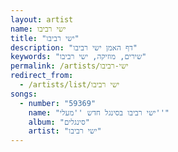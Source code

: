 ```yaml
---
layout: artist
name: ישי רביבו
title: "ישי רביבו"
description: "דף האמן ישי רביבו"
keywords: "שירים, מוזיקה, ישי רביבו"
permalink: /artists/ישי-רביבו
redirect_from:
  - /artists/list/ישי רביבו
songs:
  - number: "59369"
    name: "ישי רביבו בסינגל חדש ''מעלי''"
    album: "סינגלים"
    artist: "ישי רביבו"
---
```

